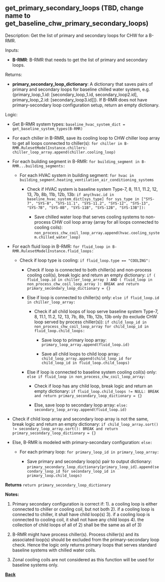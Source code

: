 
## get_primary_secondary_loops (TBD, change name to get_baseline_chw_primary_secondary_loops)

Description: Get the list of primary and secondary loops for CHW for a B-RMR.

Inputs:  
- **B-RMR**: B-RMR that needs to get the list of primary and secondary loops.

Returns: 
- **primary_secondary_loop_dictionary**: A dictionary that saves pairs of primary and secondary loops for baseline chilled water system, e.g. {primary_loop_1.id: [secondary_loop_1.id, secondary_loop2.id], primary_loop_2.id: [secondary_loop3.id]]}. If B-RMR does not have primary-secondary loop configuration setup, return an empty dictionary.

Logic:  

- Get B-RMR system types: `baseline_hvac_system_dict = get_baseline_system_types(B-RMR)`

- For each chiller in B-RMR, save its cooling loop to CHW chiller loop array to get all loops connected to chiller(s): `for chiller in B-RMR.RulesetModelInstance.chillers: chiller_loop_array.append(chiller.cooling_loop)`

- For each building segment in B-RMR: `for building_segment in B-RMR...building_segments:`

  - For each HVAC system in building segment: `for hvac in building_segment.heating_ventilation_air_conditioning_systems`

    - Check if HVAC system is baseline system Type-7, 8, 11.1, 11.2, 12, 13, 7b, 8b, 11b, 12b, 13b: `if any(hvac.id in baseline_hvac_system_dict[sys_type] for sys_type in ["SYS-7", "SYS-8", "SYS-11.1", "SYS-11.2", "SYS-12", "SYS-13", "SYS-7B", "SYS-8B", "SYS-11B", "SYS-12B", "SYS-13B"]):`

      - Save chilled water loop that serves cooling systems to non-process CHW coil loop array (array for all loops connected to cooling coils): `non_process_chw_coil_loop_array.append(hvac.cooling_system.chilled_water_loop)`

- For each fluid loop in B-RMR: `for fluid_loop in B-RMR.RulesetModelInstance.fluid_loops:`

  - Check if loop type is cooling: `if fluid_loop.type == "COOLING":`

    - Check if loop is connected to both chiller(s) and non-process cooling coil(s), break logic and return an empty dictionary: `if ( fluid_loop.id in chiller_loop_array ) AND ( fluid_loop in non_process_chw_coil_loop_array ): BREAK and return primary_secondary_loop_dictionary = {}`

    - Else if loop is connected to chiller(s) only: `else if fluid_loop.id in chiller_loop_array:`

      - Check if all child loops of loop serve baseline system Type-7, 8, 11.1, 11.2, 12, 13, 7b, 8b, 11b, 12b, 13b only (to exclude CHW loop served by process chiller(s)): `if child_loop_id in non_process_chw_coil_loop_array for child_loop_id in fluid_loop.child_loops:`

        - Save loop to primary loop array: `primary_loop_array.append(fluid_loop.id)`

        - Save all child loops to child loop array: `child_loop_array.append(child_loop_id for child_loop_id in fluid_loop.child_loops)`

    - Else if loop is connected to baseline system cooling coil(s) only: `else if fluid_loop in non_process_chw_coil_loop_array:`

      - Check if loop has any child loop, break logic and return an empty dictionary: `if fluid_loop.child_loops != NULL: BREAK and return primary_secondary_loop_dictionary = {}`

      - Else, save loop to secondary loop array: `else: secondary_loop_array.append(fluid_loop.id)`

- Check if child loop array and secondary loop array is not the same, break logic and return an empty dictionary: `if child_loop_array.sort() != secondary_loop_array.sort(): BREAK and return primary_secondary_loop_dictionary = {}`

- Else, B-RMR is modeled with primary-secondary configuration: `else:`

  - For each primary loop: `for primary_loop_id in primary_loop_array:`
  
    - Save primary and secondary loop(s) pair to output dictionary: `primary_secondary_loop_dictionary[primary_loop_id].append(secondary_loop_id for secondary_loop_id in primary_loop.child_loops)`

**Returns** `return primary_secondary_loop_dictionary`

**Notes:**

1. Primary secondary configuration is correct if:
1). a cooling loop is either connected to chiller or cooling coil, but not both
2). if a cooling loop is connected to chiller, it shall have child loop(s)
3). if a cooling loop is connected to cooling coil, it shall not have any child loops
4). the collection of child loops of all of 2) shall be the same as all of 3)

2. B-RMR might have process chiller(s). Process chiller(s) and its associated loop(s) should be excluded from the primary-secondary loop check. Hence the logic only returns primary loops that serves standard baseline systems with chilled water coils.

3. Zonal cooling coils are not considered as this function will be used for baseline systems only.

**[Back](../_toc.md)**